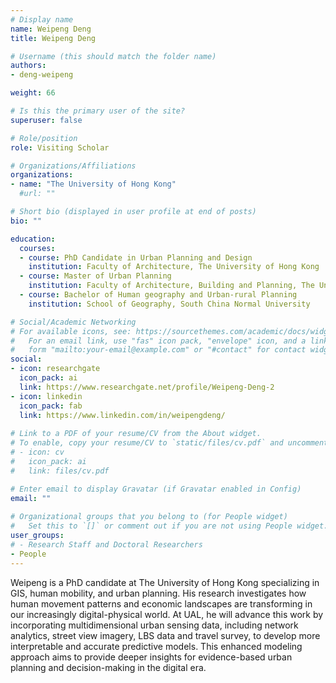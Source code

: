 ```yaml
---
# Display name
name: Weipeng Deng
title: Weipeng Deng

# Username (this should match the folder name)
authors:
- deng-weipeng

weight: 66

# Is this the primary user of the site?
superuser: false

# Role/position
role: Visiting Scholar

# Organizations/Affiliations
organizations:
- name: "The University of Hong Kong"
  #url: ""

# Short bio (displayed in user profile at end of posts)
bio: ""

education:
  courses:
  - course: PhD Candidate in Urban Planning and Design
    institution: Faculty of Architecture, The University of Hong Kong
  - course: Master of Urban Planning
    institution: Faculty of Architecture, Building and Planning, The University of Melbourne
  - course: Bachelor of Human geography and Urban-rural Planning
    institution: School of Geography, South China Normal University

# Social/Academic Networking
# For available icons, see: https://sourcethemes.com/academic/docs/widgets/#icons
#   For an email link, use "fas" icon pack, "envelope" icon, and a link in the
#   form "mailto:your-email@example.com" or "#contact" for contact widget.
social:
- icon: researchgate
  icon_pack: ai
  link: https://www.researchgate.net/profile/Weipeng-Deng-2
- icon: linkedin
  icon_pack: fab
  link: https://www.linkedin.com/in/weipengdeng/
  
# Link to a PDF of your resume/CV from the About widget.
# To enable, copy your resume/CV to `static/files/cv.pdf` and uncomment the lines below.  
# - icon: cv
#   icon_pack: ai
#   link: files/cv.pdf

# Enter email to display Gravatar (if Gravatar enabled in Config)
email: ""
  
# Organizational groups that you belong to (for People widget)
#   Set this to `[]` or comment out if you are not using People widget.  
user_groups:
# - Research Staff and Doctoral Researchers
- People
---
```


Weipeng is a PhD candidate at The University of Hong Kong specializing in GIS, human mobility, and urban planning. His research investigates how human movement patterns and economic landscapes are transforming in our increasingly digital-physical world. At UAL, he will advance this work by incorporating multidimensional urban sensing data, including network analytics, street view imagery, LBS data and travel survey, to develop more interpretable and accurate predictive models. This enhanced modeling approach aims to provide deeper insights for evidence-based urban planning and decision-making in the digital era.

